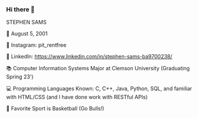 ### Hi there 👋

STEPHEN SAMS

🎉 August 5, 2001

🤳 Instagram: pit_rentfree

👔 LinkedIn: https://www.linkedin.com/in/stephen-sams-ba9700238/

📚 Computer Information Systems Major at Clemson University (Graduating Spring 23')

💻 Programming Languages Known: C, C++, Java, Python, SQL, and familiar with HTML/CSS (and I have done work with RESTful APIs)

🏀 Favorite Sport is Basketball (Go Bulls!)
